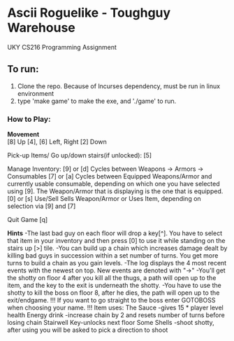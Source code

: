 Ascii Roguelike - Toughguy Warehouse
========
UKY CS216 Programming Assignment
## To run:
1. Clone the repo. Because of lncurses dependency, must be run in linux environment
2. type 'make game' to make the exe, and './game' to run.
 

### How to Play:

**Movement**		    
[8]			    Up
[4],   [6]		Left,  Right
[2]			   Down

Pick-up Items/
Go up/down stairs(if unlocked):   [5]

Manage Inventory: [9] or [d] Cycles between		Weapons -> Armors -> Consumables
		  [7] or [a] Cycles between		Equipped Weapons/Armor and currently usable consumable,
							depending on which one you have selected using [9].
							The Weapon/Armor that is displaying is the one that is equipped.
	          [0] or [s] Use/Sell			Sells Weapon/Armor or Uses Item, depending on selection via [9] and [7]

Quit Game	  [q]

**Hints**
		  -The last bad guy on each floor will drop a key[^]. You have to select that item in your inventory
		and then press [0] to use it while standing on the stairs up [>] tile.
		-You can build up a chain which increases damage dealt by killing bad guys in succession 
		within a set number of turns. You get more turns to build a chain as you gain levels.
		-The log displays the 4 most recent events with the newest on top. New events are denoted with "->"
		-You'll get the shotty on floor 4 after you kill all the thugs, a path will open up to the item,
		and the key to the exit is underneath the shotty.
		-You have to use the shotty to kill the boss on floor 8, after he dies, the path will open up to
		the exit/endgame.
		!!! If you want to go straight to the boss enter GOTOBOSS when choosing your name. !!! 
		Item uses:
			The Sauce	 -gives 15 * player level health
			Energy drink -increase chain by 2 and resets number of turns before losing chain
			Stairwell Key-unlocks next floor
			Some Shells  -shoot shotty, after using you will be asked to pick a direction to shoot
